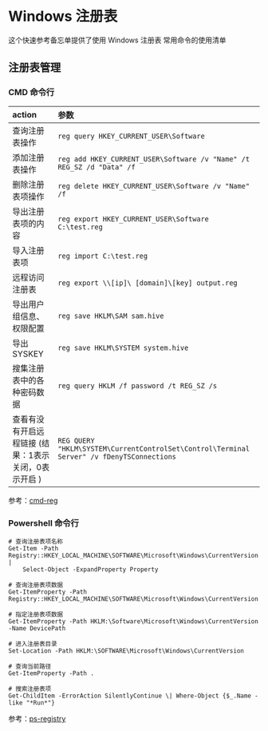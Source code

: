Windows 注册表
===

这个快速参考备忘单提供了使用 Windows 注册表 常用命令的使用清单

注册表管理
--------

### CMD 命令行
<!--rehype:wrap-class=row-span-1 col-span-3-->

action | 参数
:--- | :---
查询注册表操作 | `reg query HKEY_CURRENT_USER\Software`
添加注册表操作 | `reg add HKEY_CURRENT_USER\Software /v "Name" /t REG_SZ /d "Data" /f`
删除注册表项操作 | `reg delete HKEY_CURRENT_USER\Software /v "Name" /f`
导出注册表项的内容 | `reg export HKEY_CURRENT_USER\Software C:\test.reg`
导入注册表项 | `reg import C:\test.reg`
远程访问注册表 | `reg export \\[ip]\ [domain]\[key] output.reg`
导出用户组信息、权限配置 | `reg save HKLM\SAM sam.hive `
导出SYSKEY | `reg save HKLM\SYSTEM system.hive `
搜集注册表中的各种密码数据 | `reg query HKLM /f password /t REG_SZ /s`
查看有没有开启远程链接 (结果：1表示关闭，0表示开启 ) | `REG QUERY "HKLM\SYSTEM\CurrentControlSet\Control\Terminal Server" /v fDenyTSConnections `
<!--rehype:className=style-list-->

参考：[cmd-reg](https://learn.microsoft.com/en-us/windows-server/administration/windows-commands/reg)


### Powershell 命令行
<!--rehype:wrap-class=row-span-1 col-span-3-->

```
# 查询注册表项名称
Get-Item -Path Registry::HKEY_LOCAL_MACHINE\SOFTWARE\Microsoft\Windows\CurrentVersion |
    Select-Object -ExpandProperty Property

# 查询注册表项数据
Get-ItemProperty -Path Registry::HKEY_LOCAL_MACHINE\SOFTWARE\Microsoft\Windows\CurrentVersion

# 指定注册表项数据
Get-ItemProperty -Path HKLM:\Software\Microsoft\Windows\CurrentVersion -Name DevicePath

# 进入注册表目录
Set-Location -Path HKLM:\SOFTWARE\Microsoft\Windows\CurrentVersion

# 查询当前路径
Get-ItemProperty -Path .

# 搜索注册表项
Get-ChildItem -ErrorAction SilentlyContinue \| Where-Object {$_.Name -like "*Run*"}
```

参考：[ps-registry](https://learn.microsoft.com/zh-cn/powershell/scripting/samples/working-with-registry-entries?view=powershell-7.3)


